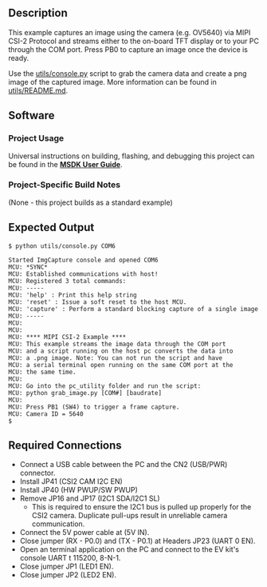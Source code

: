 ## Description

This example captures an image using the camera (e.g. OV5640) via MIPI CSI-2 Protocol and streams either to the on-board TFT display or to your PC through the COM port. Press PB0 to capture an image once the device is ready.

Use the [utils/console.py](utils/console.py) script to grab the camera data and create a png image of the captured image. More information can be found in [utils/README.md](utils/README.md).

## Software

### Project Usage

Universal instructions on building, flashing, and debugging this project can be found in the **[MSDK User Guide](https://analog-devices-msdk.github.io/msdk/USERGUIDE/)**.

### Project-Specific Build Notes

(None - this project builds as a standard example)

## Expected Output

```shell
$ python utils/console.py COM6

Started ImgCapture console and opened COM6
MCU: *SYNC*
MCU: Established communications with host!
MCU: Registered 3 total commands:
MCU: -----
MCU: 'help' : Print this help string
MCU: 'reset' : Issue a soft reset to the host MCU.
MCU: 'capture' : Perform a standard blocking capture of a single image
MCU: -----
MCU:
MCU:
MCU: **** MIPI CSI-2 Example ****
MCU: This example streams the image data through the COM port
MCU: and a script running on the host pc converts the data into
MCU: a .png image. Note: You can not run the script and have
MCU: a serial terminal open running on the same COM port at the
MCU: the same time.
MCU:
MCU: Go into the pc_utility folder and run the script:
MCU: python grab_image.py [COM#] [baudrate]
MCU:
MCU: Press PB1 (SW4) to trigger a frame capture.
MCU: Camera ID = 5640
$
```

## Required Connections

- Connect a USB cable between the PC and the CN2 (USB/PWR) connector.
- Install JP41 (CSI2 CAM I2C EN)
- Install JP40 (HW PWUP/SW PWUP)
- Remove JP16 and JP17 (I2C1 SDA/I2C1 SL)
    - This is required to ensure the I2C1 bus is pulled up properly for the CSI2 camera.  Duplicate pull-ups result in unreliable camera communication.
- Connect the 5V power cable at (5V IN).
- Close jumper (RX - P0.0) and (TX - P0.1) at Headers JP23 (UART 0 EN).
- Open an terminal application on the PC and connect to the EV kit's console UART t 115200, 8-N-1.
- Close jumper JP1 (LED1 EN).
- Close jumper JP2 (LED2 EN).
